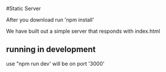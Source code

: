 #Static Server

After you download run 'npm install'

We have built out a simple server that responds with index.html

## running in development
use "npm run dev'
will be on port '3000'